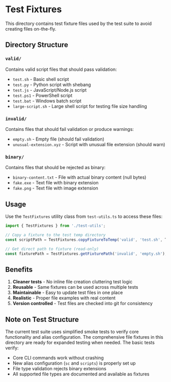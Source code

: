 # Test Fixtures

This directory contains test fixture files used by the test suite to avoid creating files on-the-fly.

## Directory Structure

### `valid/`
Contains valid script files that should pass validation:
- `test.sh` - Basic shell script
- `test.py` - Python script with shebang
- `test.js` - JavaScript/Node.js script
- `test.ps1` - PowerShell script
- `test.bat` - Windows batch script
- `large-script.sh` - Large shell script for testing file size handling

### `invalid/`
Contains files that should fail validation or produce warnings:
- `empty.sh` - Empty file (should fail validation)
- `unusual-extension.xyz` - Script with unusual file extension (should warn)

### `binary/`
Contains files that should be rejected as binary:
- `binary-content.txt` - File with actual binary content (null bytes)
- `fake.exe` - Text file with binary extension
- `fake.png` - Text file with image extension

## Usage

Use the `TestFixtures` utility class from `test-utils.ts` to access these files:

```typescript
import { TestFixtures } from './test-utils';

// Copy a fixture to the test temp directory
const scriptPath = TestFixtures.copyFixtureToTemp('valid', 'test.sh', TEST_DIR);

// Get direct path to fixture (read-only)
const fixturePath = TestFixtures.getFixturePath('invalid', 'empty.sh');
```

## Benefits

1. **Cleaner tests** - No inline file creation cluttering test logic
2. **Reusable** - Same fixtures can be used across multiple tests
3. **Maintainable** - Easy to update test files in one place
4. **Realistic** - Proper file examples with real content
5. **Version controlled** - Test files are checked into git for consistency

## Note on Test Structure

The current test suite uses simplified smoke tests to verify core functionality and alias configuration. The comprehensive file fixtures in this directory are ready for expanded testing when needed. The basic tests verify:

- Core CLI commands work without crashing
- New alias configuration (`sc` and `scripts`) is properly set up
- File type validation rejects binary extensions
- All supported file types are documented and available as fixtures
